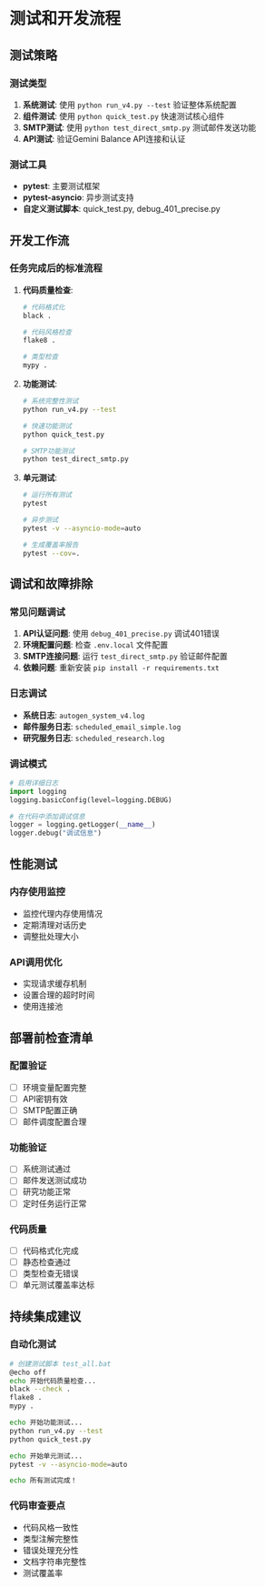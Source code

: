 # 测试和开发流程

## 测试策略

### 测试类型
1. **系统测试**: 使用 `python run_v4.py --test` 验证整体系统配置
2. **组件测试**: 使用 `python quick_test.py` 快速测试核心组件
3. **SMTP测试**: 使用 `python test_direct_smtp.py` 测试邮件发送功能
4. **API测试**: 验证Gemini Balance API连接和认证

### 测试工具
- **pytest**: 主要测试框架
- **pytest-asyncio**: 异步测试支持
- **自定义测试脚本**: quick_test.py, debug_401_precise.py

## 开发工作流

### 任务完成后的标准流程
1. **代码质量检查**:
   ```bash
   # 代码格式化
   black .
   
   # 代码风格检查
   flake8 .
   
   # 类型检查
   mypy .
   ```

2. **功能测试**:
   ```bash
   # 系统完整性测试
   python run_v4.py --test
   
   # 快速功能测试
   python quick_test.py
   
   # SMTP功能测试
   python test_direct_smtp.py
   ```

3. **单元测试**:
   ```bash
   # 运行所有测试
   pytest
   
   # 异步测试
   pytest -v --asyncio-mode=auto
   
   # 生成覆盖率报告
   pytest --cov=.
   ```

## 调试和故障排除

### 常见问题调试
1. **API认证问题**: 使用 `debug_401_precise.py` 调试401错误
2. **环境配置问题**: 检查 `.env.local` 文件配置
3. **SMTP连接问题**: 运行 `test_direct_smtp.py` 验证邮件配置
4. **依赖问题**: 重新安装 `pip install -r requirements.txt`

### 日志调试
- **系统日志**: `autogen_system_v4.log`
- **邮件服务日志**: `scheduled_email_simple.log`
- **研究服务日志**: `scheduled_research.log`

### 调试模式
```python
# 启用详细日志
import logging
logging.basicConfig(level=logging.DEBUG)

# 在代码中添加调试信息
logger = logging.getLogger(__name__)
logger.debug("调试信息")
```

## 性能测试

### 内存使用监控
- 监控代理内存使用情况
- 定期清理对话历史
- 调整批处理大小

### API调用优化
- 实现请求缓存机制
- 设置合理的超时时间
- 使用连接池

## 部署前检查清单

### 配置验证
- [ ] 环境变量配置完整
- [ ] API密钥有效
- [ ] SMTP配置正确
- [ ] 邮件调度配置合理

### 功能验证
- [ ] 系统测试通过
- [ ] 邮件发送测试成功
- [ ] 研究功能正常
- [ ] 定时任务运行正常

### 代码质量
- [ ] 代码格式化完成
- [ ] 静态检查通过
- [ ] 类型检查无错误
- [ ] 单元测试覆盖率达标

## 持续集成建议

### 自动化测试
```bash
# 创建测试脚本 test_all.bat
@echo off
echo 开始代码质量检查...
black --check .
flake8 .
mypy .

echo 开始功能测试...
python run_v4.py --test
python quick_test.py

echo 开始单元测试...
pytest -v --asyncio-mode=auto

echo 所有测试完成！
```

### 代码审查要点
- 代码风格一致性
- 类型注解完整性
- 错误处理充分性
- 文档字符串完整性
- 测试覆盖率